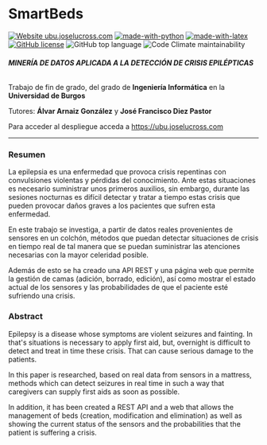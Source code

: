 SmartBeds
=

[![Website ubu.joselucross.com](https://img.shields.io/website-up-down-green-red/http/ubu.joselucross.com.svg)](http://ubu.joselucross.com)
[![made-with-python](https://img.shields.io/badge/Made%20with-Python-1f425f.svg)](https://www.python.org/)
[![made-with-latex](https://img.shields.io/badge/Made%20with-LaTeX-1f425f.svg)](https://www.latex-project.org/)
[![GitHub license](https://img.shields.io/github/license/jlgarridol/TFG-SmartBeds.svg)](https://github.com/jlgarridol/TFG-SmartBeds/blob/master/LICENSE)
![GitHub top language](https://img.shields.io/github/languages/top/jlgarridol/TFG-SmartBeds.svg)
![Code Climate maintainability](https://img.shields.io/codeclimate/maintainability/jlgarridol/TFG-SmartBeds.svg)

###### *__MINERÍA DE DATOS APLICADA A LA DETECCIÓN DE CRISIS EPILÉPTICAS__*
Trabajo de fin de grado, del grado de **Ingeniería Informática** en la **Universidad de Burgos**

Tutores: **Álvar Arnaiz González** y **José Francisco Diez Pastor**

Para acceder al despliegue acceda a https://ubu.joselucross.com

---

### Resumen
La epilepsia es una enfermedad que provoca crisis repentinas con convulsiones violentas y pérdidas del conocimiento. Ante estas situaciones es necesario suministrar unos primeros auxilios, sin embargo, durante las sesiones nocturnas es difícil detectar y tratar a tiempo estas crisis que pueden provocar daños graves a los pacientes que sufren esta enfermedad.

En este trabajo se investiga, a partir de datos reales provenientes de sensores en un colchón, métodos que puedan detectar situaciones de crisis en tiempo real de tal manera que se puedan suministrar las atenciones necesarias con la mayor celeridad posible. 

Además de esto se ha creado una API REST y una página web que permite la gestión de camas (adición, borrado, edición), así como mostrar el estado actual de los sensores y las probabilidades de que el paciente esté sufriendo una crisis.

### Abstract
Epilepsy is a disease whose symptoms are violent seizures and fainting. In that's situations is necessary to apply first aid, but, overnight is difficult to detect and treat in time these crisis. That can cause serious damage to the patients. 

In this paper is researched, based on real data from sensors in a mattress, methods which can detect seizures in real time in such a way that caregivers can supply first aids as soon as possible.

In addition, it has been created a REST API and a web that allows the management of beds (creation, modification and elimination) as well as showing the current status of the sensors and the probabilities that the patient is suffering a crisis.

